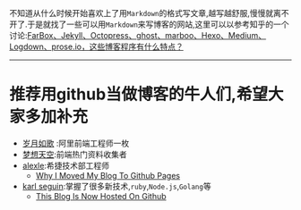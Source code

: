 不知道从什么时候开始喜欢上了用`Markdown`的格式写文章,越写越舒服,慢慢就离不开了.于是就找了一些可以用`Markdown`来写博客的网站,这里可以以参考知乎的一个讨论:[FarBox、Jekyll、Octopress、ghost、marboo、Hexo、Medium、Logdown、prose.io，这些博客程序有什么特点？](http://www.zhihu.com/question/21981094)

--------------------
推荐用github当做博客的牛人们,希望大家多加补充
===========
- [岁月如歌](https://github.com/lifesinger/lifesinger.github.com) :阿里前端工程师一枚
- [梦想天空](https://github.com/dreamsky/dreamsky.github.com):前端热门资料收集者
- [alexle](https://github.com/alexle/alexle.github.com):希捷技术部工程师
  - [Why I Moved My Blog To Github Pages](http://alexanderle.com/blog/2012/move-to-github.html)
- [karl seguin](https://github.com/karlseguin/karlseguin.github.com):掌握了很多新技术,`ruby`,`Node.js`,`Golang`等
  - [This Blog Is Now Hosted On Github](http://openmymind.net/2011/10/11/This-Blog-Is-Now-Hosted-On-Github/)
